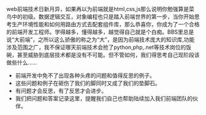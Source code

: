 web前端技术日新月异，如果再以为前端就是html,css,js那么说明你勉强算是菜鸟中的初级。数据逻辑交互，对象编程也只是踏入前端世界的第一步，当你开始思考生产环境性能和如何用路由方式去配套组件库，那么恭喜你，你成为了一个合格的前端开发工程师。学得越多，懂得越多，越觉得自己就是个白痴。BBS里总是说“大前端”，之所以这么骄傲的称之为“大”，是因为前端技术庞大的知识库,功能涉及范围之广，我不保证哪天前端技术会抢了python,php,.net等技术岗位的饭碗，甚至威胁到底层技术都是没有不可能。但不管如何，我们得思考自己现阶段该做些什么……

- 前端开发中免不了出现各种头疼的问题和值得反思的例子。
- 这些问题和例子在砸伤了我们的脚同时又成了我们的垫脚石。
- 有问题才会反思，有了反思才会进步。
- 我们把问题和答案记录这里，提醒我们自己也帮助陆续加入我们前端团队的伙伴。
